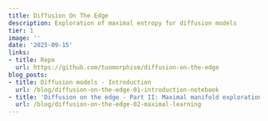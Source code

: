 ```yaml
---
title: Diffusion On The Edge
description: Exploration of maximal entropy for diffusion models
tier: 1
image: ''
date: '2025-09-15'
links:
- title: Repo
  url: https://github.com/tuomorphism/diffusion-on-the-edge
blog_posts:
- title: Diffusion models - Introduction
  url: /blog/diffusion-on-the-edge-01-introduction-notebook
- title: 'Diffusion on the edge - Part II: Maximal manifold exploration'
  url: /blog/diffusion-on-the-edge-02-maximal-learning
---
```


